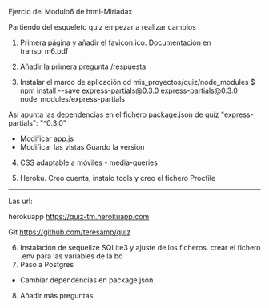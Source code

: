 Ejercio del Modulo6 de html-Miriadax

Partiendo del esqueleto quiz empezar a realizar cambios
1) Primera página y añadir el favicon.ico. Documentación en transp_m6.pdf

2) Añadir la primera pregunta /respuesta

3) Instalar el marco de aplicación
  cd mis_proyectos/quiz/node_modules
  $ npm install --save express-partials@0.3.0
      express-partials@0.3.0 node_modules/express-partials

Así apunta las dependencias en el fichero package.json de quiz
     "express-partials": "^0.3.0"

 - Modificar app.js
 - Modificar las vistas
 Guardo la version

4) CSS adaptable a móviles - media-queries

5) Heroku. Creo cuenta, instalo tools y creo el fichero Procfile

---
Las url:

herokuapp
https://quiz-tm.herokuapp.com

Git
https://github.com/teresamp/quiz

6) Instalación de sequelize SQLite3 y ajuste de los ficheros.
    crear el fichero .env para las variables de la bd
7) Paso a Postgres
  - Cambiar dependencias en package.json
8) Añadir más preguntas 
